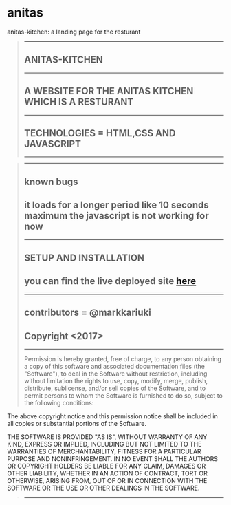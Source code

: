 # anitas
anitas-kitchen: a landing page for the resturant
>---
>ANITAS-KITCHEN
>---
>---
>A WEBSITE FOR THE ANITAS KITCHEN WHICH IS A RESTURANT
>---
>---
>TECHNOLOGIES = HTML,CSS AND JAVASCRIPT
>---
>---

>---
>known bugs
>---
>it loads for a longer period like 10 seconds maximum
>the javascript is not working for now
>---
>---
>SETUP AND INSTALLATION
>---
>you can find the live deployed site  [here](https://markkariuki.github.io/anitas/)
>---
>---
>contributors = @markkariuki
>---
>Copyright <2017> <MIT>
>---
  >---
  >Permission is hereby granted, free of charge, to any person obtaining a copy of this software and associated documentation files (the "Software"), to deal in the Software without restriction, including without limitation the rights to use, copy, modify, merge, publish, distribute, sublicense, and/or sell copies of the Software, and to permit persons to whom the Software is furnished to do so, subject to the following conditions:

The above copyright notice and this permission notice shall be included in all copies or substantial portions of the Software.

THE SOFTWARE IS PROVIDED "AS IS", WITHOUT WARRANTY OF ANY KIND, EXPRESS OR IMPLIED, INCLUDING BUT NOT LIMITED TO THE WARRANTIES OF MERCHANTABILITY, FITNESS FOR A PARTICULAR PURPOSE AND NONINFRINGEMENT. IN NO EVENT SHALL THE AUTHORS OR COPYRIGHT HOLDERS BE LIABLE FOR ANY CLAIM, DAMAGES OR OTHER LIABILITY, WHETHER IN AN ACTION OF CONTRACT, TORT OR OTHERWISE, ARISING FROM, OUT OF OR IN CONNECTION WITH THE SOFTWARE OR THE USE OR OTHER DEALINGS IN THE SOFTWARE.
>---


